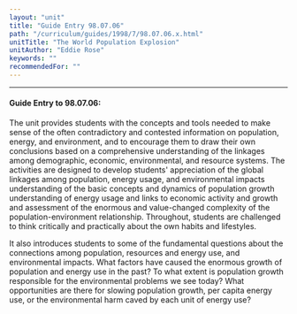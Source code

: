 ```yaml
---
layout: "unit"
title: "Guide Entry 98.07.06"
path: "/curriculum/guides/1998/7/98.07.06.x.html"
unitTitle: "The World Population Explosion"
unitAuthor: "Eddie Rose"
keywords: ""
recommendedFor: ""
---
```

<body>
<hr/>
 <h4>
  Guide Entry to 98.07.06:
 </h4>
 The unit provides students with the concepts and tools needed to make sense of the often contradictory and contested information on population, energy, and environment, and to encourage them to draw their own conclusions based on a comprehensive understanding of the linkages among demographic, economic, environmental, and resource systems.  The activities are designed to develop students' appreciation of the global linkages among population, energy usage, and environmental impacts understanding of the basic concepts and dynamics of population growth understanding of energy usage and links to economic activity and growth and assessment of the enormous and value-changed complexity of the population-environment relationship.  Throughout, students are challenged to think critically and practically about the own habits and lifestyles.
 <p>
  It also introduces students to some of the fundamental questions about the connections among population, resources and energy use, and environmental impacts.  What factors have caused the enormous growth of population and energy use in the past?  To what extent is population growth responsible for the environmental problems we see today?  What opportunities are there for slowing population growth, per capita energy use, or the environmental harm caved by each unit of energy use?
 </p>

</body>